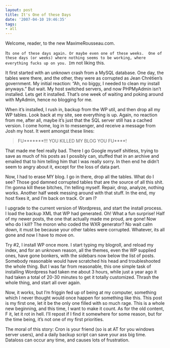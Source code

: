 ```yaml
---
layout: post
title: It's One of these Days
date: '2007-04-10 19:46:35'
tags:
- all
---
```


Welcome, reader, to the new MaximeRousseau.com.

 It`s one of these days again. Or maybe even one of these weeks.  One of these days (or weeks) where nothing seems to be working, where everything fucks up on you. I`m not liking this.

It first started with an unknown crash from a MySQL database. One day, the tables were there, and the other, they were as corrupted as Jean Chrétien’s government. My initial reaction: “Ah, no biggy, I needed to clean my install anyways.” But wait. My host switched servers, and now PHPMyAdmin isn’t installed. Lets get it installed. That’s one week of waiting and poking around with MyAdmin, hence no blogging for me.

When it’s installed, I rush in, backup from the WP util, and then drop all my WP tables. Look back at my site, see everything is up. Again, no reaction from me, after all, maybe it’s just that the SQL server still has a cached version. I come home, log in to messenger, and receive a message from Josh my host. It went amongst these lines:


<blockquote>
FU*******!!! YOU KILLED MY BLOG YOU FU****!</blockquote>



That made me feel really bad. There I go Google myself shitless, trying to save as much of his posts as I possibly can, stuffed that in an archive and emailed that to him telling him that I was really sorry. In then end he didn’t seem to angry about it, except for the loss of data part.

Now, I had to erase MY blog. I go in there, drop all the tables. What do I see? Those god damned corrupted tables that are the source of all this shit. I’m gonna kill these bitches, I’m telling myself. Repair, drop, analyze, nothing works. Another half week messing around with that stuff. In the end, my host fixes it, and I’m back on track. Or am I?

I upgrade to the current version of Wordpress, and start the install process. I load the backup XML that WP had generated. Oh! What a fun surprise! Half of my newer posts, the one that actually made me proud, are gone! Now who do I kill? The moron who coded the WXR generator? No wait calm down, it must be because your other tables were corrupted. Whatever, its all gone and now I have to move on.

Try #2, I install WP once more. I start typing my blogroll, and reload my index, and for an unknown reason, all the themes, even the WP supplied ones, have gone bonkers, with the sidebars now below the list of posts. Somebody reasonable would have scratched his head and troubleshooted the whole thing. But I was far from reasonable, this one simple task of installing Wordpress had taken me about 3 hours, while just a year ago it had taken a total of 20-30 minutes to get it totally customized. Thrash the whole thing, and start all over again.

Now, it works, but I’m friggin fed up of being at my computer, something which I never thought would once happen for something like this. This post is my first one, let it be the only one filled with so much rage. This is a whole new beginning, and this time, I want to make it count. As for the old content, F it, let it rot in hell. I’ll repost if I find it somewhere for some reason, but for the time being, it’s not one of my first priorities.

The moral of this story: Cron is your friend (so is at AT for you windows server users), and a daily backup script can save your ass big time. Dataloss can occur any time, and causes lots of frustration.